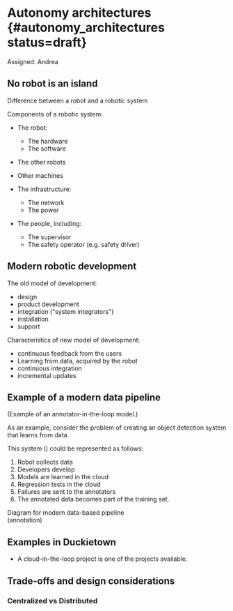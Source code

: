 # Autonomy architectures {#autonomy_architectures status=draft}


Assigned: Andrea

<div class='requirements' markdown="1">

</div>

## No robot is an island

Difference between a robot and a robotic system


Components of a robotic system:

- The robot:

  - The hardware
  - The software


- The other robots

- Other machines

- The infrastructure:
    - The network
    - The power

- The people, including:

  - The supervisor
  - The safety operator (e.g. safety driver)



## Modern robotic development

The old model of development:

* design
* product development
* integration ("system integrators")
* installation
* support

Characteristics of new model of development:

- continuous feedback from the users
- Learning from data, acquired by the robot
- continuous integration
- incremental updates

## Example of a modern data pipeline

(Example of an annotator-in-the-loop model.)

As an example, consider the problem of creating an object
detection system that learns from data.

This system ([](#fig:modern-data)) could be represented as follows:

1. Robot collects data
2. Developers develop
3. Models are learned in the cloud
4. Regression tests in the cloud
5. Failures are sent to the annotators
6. The annotated data becomes part of the training set.


<div figure-id="fig:modern-data">
    <figcaption>Diagram for modern data-based pipeline</figcaption>
    (annotation)
</div>


## Examples in Duckietown

* A cloud-in-the-loop project is one of the projects available.


## Trade-offs and design considerations

### Centralized vs Distributed
